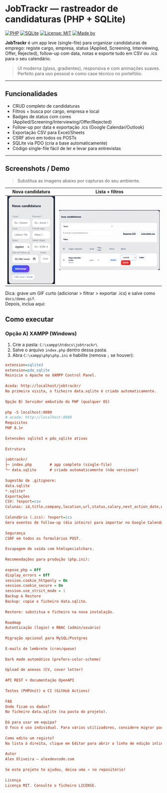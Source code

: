 # JobTrackr — rastreador de candidaturas (PHP + SQLite)

[![PHP](https://img.shields.io/badge/PHP-8.1%2B-777BB4?logo=php)](#)
[![SQLite](https://img.shields.io/badge/SQLite-PDO_SQLITE-003B57?logo=sqlite)](#)
[![License: MIT](https://img.shields.io/badge/license-MIT-brightgreen.svg)](LICENSE)
[![Made by](https://img.shields.io/badge/made%20by-Alex%20Oliveira-0ea5e9)](https://alexdevcode.com)

**JobTrackr** é um app leve (single-file) para organizar candidaturas de emprego: registe cargo, empresa, status (Applied, Screening, Interviewing, Offer, Rejected), follow-up com data, notas e exporte tudo em CSV ou .ics para o seu calendário.

> UI moderna (glass, gradientes), responsiva e com animações suaves.  
> Perfeito para uso pessoal e como case técnico no portefólio.

---

## Funcionalidades

- CRUD completo de candidaturas  
- Filtros + busca por cargo, empresa e local  
- Badges de status com cores (Applied/Screening/Interviewing/Offer/Rejected)  
- Follow-up por data e exportação .ics (Google Calendar/Outlook)  
- Exportação CSV para Excel/Sheets  
- CSRF ativo em todos os POSTs  
- SQLite via PDO (cria a base automaticamente)  
- Código single-file fácil de ler e levar para entrevistas

---

## Screenshots / Demo

> Substitua as imagens abaixo por capturas do seu ambiente.

| Nova candidatura | Lista + filtros |
|---|---|
| ![Form](docs/screen-form.png) | ![List](docs/screen-list.png) |

Dica: grave um GIF curto (adicionar > filtrar > exportar .ics) e salve como `docs/demo.gif`.  
Depois, inclua aqui:


## Como executar

### Opção A) XAMPP (Windows)

1. Crie a pasta: `C:\xampp\htdocs\jobtrackr\`  
2. Salve o arquivo `index.php` dentro dessa pasta.  
3. Abra `C:\xampp\php\php.ini` e habilite (remova `;` se houver):

```ini
extension=sqlite3
extension=pdo_sqlite
Reinicie o Apache no XAMPP Control Panel.

Aceda: http://localhost/jobtrackr/
Na primeira visita, o ficheiro data.sqlite é criado automaticamente.

Opção B) Servidor embutido do PHP (qualquer OS)

php -S localhost:8080
# aceda: http://localhost:8080
Requisitos
PHP 8.1+

Extensões sqlite3 e pdo_sqlite ativas

Estrutura

jobtrackr/
├─ index.php        # app completo (single-file)
└─ data.sqlite      # criado automaticamente (não versionar)

Sugestão de .gitignore:
data.sqlite
*.sqlite*
Exportações
CSV: ?export=csv
Colunas: id,title,company,location,url,status,salary,next_action_date,notes,created_at.

Calendário (.ics): ?export=ics
Gera eventos de follow-up (dia inteiro) para importar no Google Calendar/Outlook.

Segurança
CSRF em todos os formulários POST.

Escapagem de saída com htmlspecialchars.

Recomendações para produção (php.ini):

expose_php = Off
display_errors = Off
session.cookie_httponly = On
session.cookie_secure = On
session.use_strict_mode = 1
Backup & Restore
Backup: copie o ficheiro data.sqlite.

Restore: substitua o ficheiro na nova instalação.

Roadmap
Autenticação (login) e RBAC (admin/usuário)

Migração opcional para MySQL/Postgres

E-mails de lembrete (cron/queue)

Dark mode automático (prefers-color-scheme)

Upload de anexos (CV, cover letter)

API REST + documentação OpenAPI

Testes (PHPUnit) e CI (GitHub Actions)

FAQ
Onde ficam os dados?
No ficheiro data.sqlite (na pasta do projeto).

Dá para usar em equipa?
O foco é uso individual. Para vários utilizadores, considere migrar para MySQL/Postgres e separar controladores/rotas.

Como edito um registo?
Na lista à direita, clique em Editar para abrir a linha de edição inline.

Autor
Alex Oliveira — alexdevcode.com

Se este projeto te ajudou, deixa uma ⭐ no repositório!

Licença
Licença MIT. Consulte o ficheiro LICENSE.
